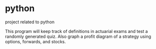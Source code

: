 # python
project related to python

This program will keep track of definitions in actuarial exams and test a randomly generated quiz. Also graph a profit diagram of a strategy using options, forwards, and stocks.
